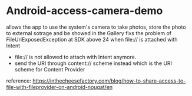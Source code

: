 # Android-access-camera-demo

allows the app to use the system's camera to take photos, store the photo to external sotrage and be showed in the Gallery
fixs the problem of FileUriExposedException at SDK above 24 when file:// is attached with Intent
  - file:// is not allowed to attach with Intent anymore. 
  - send the URI through content:// scheme instead which is the URI scheme for Content Provider
  
reference: https://inthecheesefactory.com/blog/how-to-share-access-to-file-with-fileprovider-on-android-nougat/en
